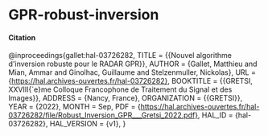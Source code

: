 # GPR-robust-inversion



#### Citation
@inproceedings{gallet:hal-03726282,
  TITLE = {{Nouvel algorithme d'inversion robuste pour le RADAR GPR}},
  AUTHOR = {Gallet, Matthieu and Mian, Ammar and Ginolhac, Guillaume and Stelzenmuller, Nickolas},
  URL = {https://hal.archives-ouvertes.fr/hal-03726282},
  BOOKTITLE = {{GRETSI, XXVIII{\`e}me Colloque Francophone de Traitement du Signal et des Images}},
  ADDRESS = {Nancy, France},
  ORGANIZATION = {{GRETSI}},
  YEAR = {2022},
  MONTH = Sep,
  PDF = {https://hal.archives-ouvertes.fr/hal-03726282/file/Robust_Inversion_GPR___Gretsi_2022.pdf},
  HAL_ID = {hal-03726282},
  HAL_VERSION = {v1},
}

